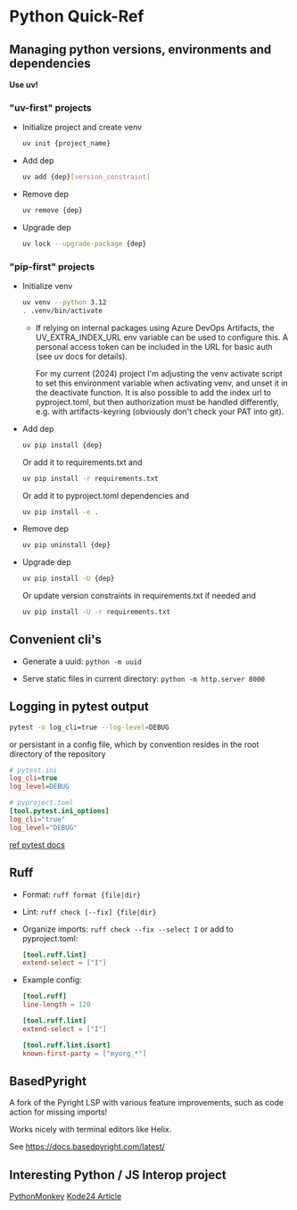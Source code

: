 # Python Quick-Ref

## Managing python versions, environments and dependencies

**Use uv!**

### "uv-first" projects


* Initialize project and create venv

  ```sh
  uv init {project_name}
  ```

* Add dep

  ```sh
  uv add {dep}[version_constraint]
  ```

* Remove dep

  ```sh
  uv remove {dep}
  ```

* Upgrade dep

  ```sh
  uv lock --upgrade-package {dep}
  ```

### "pip-first" projects

* Initialize venv

  ```sh
  uv venv --python 3.12
  . .venv/bin/activate
  ```

  * If relying on internal packages using Azure DevOps Artifacts,
    the UV_EXTRA_INDEX_URL env variable can be used to configure this.
    A personal access token can be included in the URL for basic auth
    (see uv docs for details).

    For my current (2024) project I'm adjusting the venv activate script
    to set this environment variable when activating venv,
    and unset it in the deactivate function.
    It is also possible to add the index url to pyproject.toml,
    but then authorization must be handled differently, e.g. with artifacts-keyring
    (obviously don't check your PAT into git).

* Add dep

  ```sh
  uv pip install {dep}
  ```

  Or add it to requirements.txt and
  
  ```sh
  uv pip install -r requirements.txt
  ```

  Or add it to pyproject.toml dependencies and

  ```sh
  uv pip install -e .
  ```

* Remove dep

  ```sh
  uv pip uninstall {dep}
  ```

* Upgrade dep

  ```sh
  uv pip install -U {dep}
  ```

  Or update version constraints in requirements.txt if needed and

  ```sh
  uv pip install -U -r requirements.txt
  ```

## Convenient cli's

* Generate a uuid: `python -m uuid`

* Serve static files in current directory: `python -m http.server 8000`

## Logging in pytest output

```bash
pytest -o log_cli=true --log-level=DEBUG
```

or persistant in a config file, which by convention resides in the root directory of the repository

```ini
# pytest.ini
log_cli=true
log_level=DEBUG
```

```toml
# pyproject.toml
[tool.pytest.ini_options]
log_cli="true"
log_level="DEBUG"
```

[ref pytest docs](https://docs.pytest.org/en/7.1.x/reference/customize.html?highlight=configuration)

## Ruff

* Format: `ruff format {file|dir}`

* Lint: `ruff check [--fix] {file|dir}`

* Organize imports: `ruff check --fix --select I`
  or add to pyproject.toml:

  ```toml
  [tool.ruff.lint]
  extend-select = ["I"]
  ```

* Example config:

  ```toml
  [tool.ruff]
  line-length = 120

  [tool.ruff.lint]
  extend-select = ["I"]

  [tool.ruff.lint.isort]
  known-first-party = ["myorg_*"]
  ```

## BasedPyright

A fork of the Pyright LSP with various feature improvements, such as code action for
missing imports!

Works nicely with terminal editors like Helix.

See https://docs.basedpyright.com/latest/

## Interesting Python / JS Interop project

[PythonMonkey](https://github.com/Distributive-Network/PythonMonkey)
[Kode24 Article](https://www.kode24.no/artikkel/bygger-bro-mellom-javascript-og-python-med-pythonmonkey/81670827)

